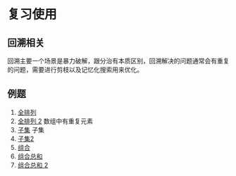# 复习使用
## 回溯相关
回溯主要一个场景是暴力破解，跟分治有本质区别，回溯解决的问题通常会有重复的问题，需要进行剪枝以及记忆化搜索用来优化。
## 例题
1. [全排列](https://leetcode.cn/problems/permutations/description/)
2. [全排列 2](https://leetcode.cn/problems/permutations-ii/description/) 数组中有重复元素
3. [子集](https://leetcode.cn/problems/subsets/) 子集
4. [子集2](https://leetcode.cn/problems/subsets-ii/)
5. [组合](https://leetcode.cn/problems/combinations/)
6. [组合总和](https://leetcode.cn/problems/combination-sum/description/)
7. [组合总和 2](https://leetcode.cn/problems/combination-sum-ii/)